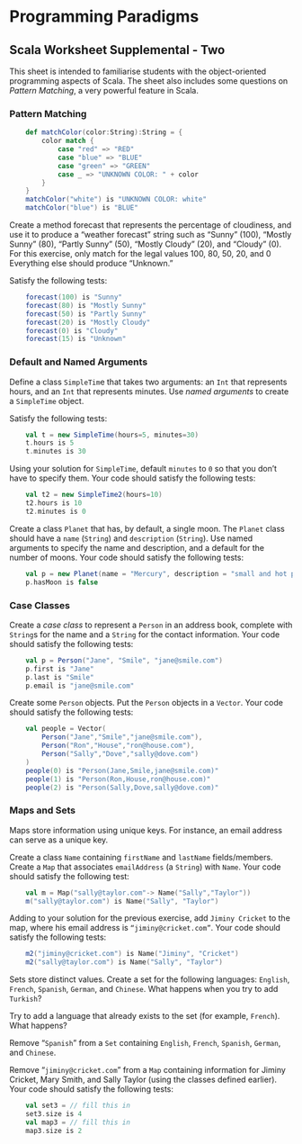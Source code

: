 # Programming Paradigms

## Scala Worksheet Supplemental - Two

This sheet is intended to familiarise students with the object-oriented programming aspects of Scala. 
The sheet also includes some questions on *Pattern Matching*, a very powerful feature in Scala.

### Pattern Matching

```scala
    def matchColor(color:String):String = { 
    	color match { 
    		case "red" => "RED" 
    		case "blue" => "BLUE" 
    		case "green" => "GREEN" 
    		case _ => "UNKNOWN COLOR: " + color 
    	} 
    } 
    matchColor("white") is "UNKNOWN COLOR: white" 
    matchColor("blue") is "BLUE"
```

Create a method forecast that represents the percentage of cloudiness, and use it to produce a “weather forecast” 
string such as “Sunny” (100), “Mostly Sunny” (80), “Partly Sunny” (50), “Mostly Cloudy” (20), and “Cloudy” (0). 
For this exercise, only match for the legal values 100, 80, 50, 20, and 0
Everything else should produce “Unknown.” 

Satisfy the following tests: 

```scala
    forecast(100) is "Sunny" 
    forecast(80) is "Mostly Sunny" 
    forecast(50) is "Partly Sunny" 
    forecast(20) is "Mostly Cloudy" 
    forecast(0) is "Cloudy" 
    forecast(15) is "Unknown"
```

### Default and Named Arguments

Define a class `SimpleTim`e that takes two arguments: an `Int` that represents hours, and an `Int` that represents minutes. 
Use *named arguments* to create a `SimpleTime` object. 

Satisfy the following tests: 

```scala
    val t = new SimpleTime(hours=5, minutes=30) 
    t.hours is 5
    t.minutes is 30
```

Using your solution for `SimpleTime`, default `minutes` to `0` so that you don’t have to specify them. 
Your code should satisfy the following tests: 

```scala
    val t2 = new SimpleTime2(hours=10)
    t2.hours is 10
    t2.minutes is 0
```
   
Create a class `Planet` that has, by default, a single moon. The `Planet` class should have a `name` (`String`) 
and `description` (`String`). 
Use named arguments to specify the name and description, and a default for the number of moons. 
Your code should satisfy the following tests:

```scala
    val p = new Planet(name = "Mercury", description = "small and hot planet", moons = 0) 
    p.hasMoon is false
```

### Case Classes

Create a *case class* to represent a `Person` in an address book, complete with `String`s for the name 
and a `String` for the contact information. 
Your code should satisfy the following tests:

```scala
    val p = Person("Jane", "Smile", "jane@smile.com") 
    p.first is "Jane" 
    p.last is "Smile" 
    p.email is "jane@smile.com"
```

Create some `Person` objects. Put the `Person` objects in a `Vector`. 
Your code should satisfy the following tests: 

```scala
    val people = Vector(
        Person("Jane","Smile","jane@smile.com"), 
        Person("Ron","House","ron@house.com"), 
        Person("Sally","Dove","sally@dove.com")
    )
    people(0) is "Person(Jane,Smile,jane@smile.com)" 
    people(1) is "Person(Ron,House,ron@house.com)"
    people(2) is "Person(Sally,Dove,sally@dove.com)"
```

### Maps and Sets

Maps store information using unique keys. For instance, an email address can serve as a unique key. 

Create a class `Name` containing `firstName` and `lastName` fields/members. 
Create a `Map` that associates `emailAddress` (a `String`) with `Name`. 
Your code should satisfy the following test:

```scala
    val m = Map("sally@taylor.com"-> Name("Sally","Taylor"))
    m("sally@taylor.com") is Name("Sally", "Taylor")
```
    
Adding to your solution for the previous exercise, add `Jiminy Cricket` to the map, 
where his email address is `“jiminy@cricket.com”`. 
Your code should satisfy the following tests:

```scala
    m2("jiminy@cricket.com") is Name("Jiminy", "Cricket")
    m2("sally@taylor.com") is Name("Sally", "Taylor")
```

Sets store distinct values. 
Create a set for the following languages: `English`, `French`, `Spanish`, `German`, and `Chinese`. 
What happens when you try to add `Turkish`?

Try to add a language that already exists to the set (for example, `French`). What happens?

Remove “`Spanish`” from a `Set` containing `English`, `French`, `Spanish`, `German`, and `Chinese`. 

Remove “`jiminy@cricket.com`” from a `Map` containing information for Jiminy Cricket, Mary Smith, and Sally Taylor 
(using the classes defined earlier). 
Your code should satisfy the following tests:

```scala
    val set3 = // fill this in
    set3.size is 4
    val map3 = // fill this in
    map3.size is 2
```
